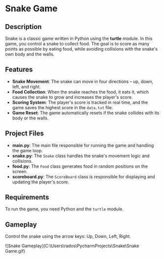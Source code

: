 # Snake Game

## Description
Snake is a classic game written in Python using the **turtle** module. In this game, you control a snake to collect food. The goal is to score as many points as possible by eating food, while avoiding collisions with the snake's own body and the walls.

## Features
- **Snake Movement**: The snake can move in four directions – up, down, left, and right.
- **Food Collection**: When the snake reaches the food, it eats it, which causes the snake to grow and increases the player's score.
- **Scoring System**: The player's score is tracked in real time, and the game saves the highest score in the `data.txt` file.
- **Game Reset**: The game automatically resets if the snake collides with its body or the walls.

## Project Files
- **main.py**: The main file responsible for running the game and handling the game loop.
- **snake.py**: The `Snake` class handles the snake's movement logic and collisions.
- **food.py**: The `Food` class generates food in random positions on the screen.
- **scoreboard.py**: The `ScoreBoard` class is responsible for displaying and updating the player's score.

## Requirements
To run the game, you need Python and the `turtle` module.

## Gameplay
Control the snake using the arrow keys: Up, Down, Left, Right.

![Snake Gameplay](C:\Users\rados\PycharmProjects\Snake\Snake Game.gif)
